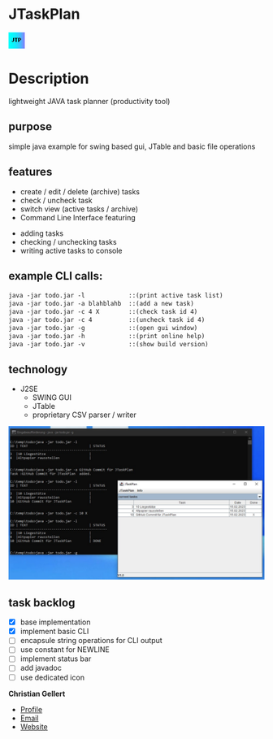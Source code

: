 # JTaskPlan
![Icon](img/ico.gif)
# Description 
lightweight JAVA task planner (productivity tool)


## purpose
simple java example for swing based gui, JTable and basic file operations
	
## features
* create / edit / delete (archive) tasks
* check / uncheck task
* switch view (active tasks / archive)
* Command Line Interface featuring
- adding tasks
- checking / unchecking tasks
- writing active tasks to console

## example CLI calls:
```
java -jar todo.jar -l            ::(print active task list)
java -jar todo.jar -a blahblahb  ::(add a new task)
java -jar todo.jar -c 4 X        ::(check task id 4)
java -jar todo.jar -c 4          ::(uncheck task id 4)
java -jar todo.jar -g            ::(open gui window)
java -jar todo.jar -h            ::(print online help)
java -jar todo.jar -v            ::(show build version)
```
	
## technology
* J2SE
	* SWING GUI
	* JTable
	* proprietary CSV parser / writer

![Screenshot](img/screenshot.jpg)

## task backlog
- [x] base implementation
- [x] implement basic CLI
- [ ] encapsule string operations for CLI output
- [ ] use constant for NEWLINE
- [ ] implement status bar
- [ ] add javadoc
- [ ] use dedicated icon

**Christian Gellert**

- [Profile](https://github.com/fuerchtegottt "Christian Gellert")
- [Email](mailto:christian.gellert@web.de?subject=Hi% "Hi!")
- [Website](http://www.g3ll3rt.de "Welcome")